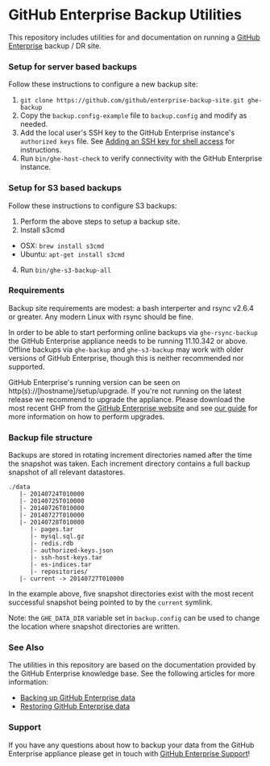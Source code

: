 GitHub Enterprise Backup Utilities
==================================

This repository includes utilities for and documentation on running a
[GitHub Enterprise](https://enterprise.github.com) backup / DR site.

### Setup for server based backups

Follow these instructions to configure a new backup site:

 1. `git clone https://github.com/github/enterprise-backup-site.git ghe-backup`
 2. Copy the `backup.config-example` file to `backup.config` and modify as needed.
 3. Add the local user's SSH key to the GitHub Enterprise instance's `authorized keys` file.
    See [Adding an SSH key for shell access](https://enterprise.github.com/help/articles/adding-an-ssh-key-for-shell-access)
    for instructions.
 4. Run `bin/ghe-host-check` to verify connectivity with the GitHub Enterprise instance.

### Setup for S3 based backups

Follow these instructions to configure S3 backups:

 1. Perform the above steps to setup a backup site.
 2. Install s3cmd
   * OSX: `brew install s3cmd`
   * Ubuntu: `apt-get install s3cmd`
 4. Run `bin/ghe-s3-backup-all`

### Requirements

Backup site requirements are modest: a bash interperter and rsync v2.6.4 or greater. Any modern Linux with rsync should be fine.

In order to be able to start performing online backups via `ghe-rsync-backup` the GitHub Enterprise appliance needs to be running 11.10.342 or above. Offline backups via `ghe-backup` and `ghe-s3-backup` may work with older versions of GitHub Enterprise, though this is neither recommended nor supported.

GitHub Enterprise's running version can be seen on http(s)://[hostname]/setup/upgrade. If you're not running on the latest release we recommend to upgrade the appliance. Please download the most recent GHP from the [GitHub Enterprise website](https://enterprise.github.com/download) and see [our guide](https://enterprise.github.com/help/articles/upgrading-to-a-newer-release) for more information on how to perform upgrades.

### Backup file structure

Backups are stored in rotating increment directories named after the time the snapshot was taken. Each increment directory contains a full backup snapshot of all relevant datastores.

    ./data
       |- 20140724T010000
       |- 20140725T010000
       |- 20140726T010000
       |- 20140727T010000
       |- 20140728T010000
          |- pages.tar
          |- mysql.sql.gz
          |- redis.rdb
          |- authorized-keys.json
          |- ssh-host-keys.tar
          |- es-indices.tar
          |- repositories/
       |- current -> 20140727T010000

In the example above, five snapshot directories exist with the most recent successful snapshot being pointed to by the `current` symlink.

Note: the `GHE_DATA_DIR` variable set in `backup.config` can be used to change the location where snapshot directories are written.

### See Also

The utilities in this repository are based on the documentation provided by the
GitHub Enterprise knowledge base. See the following articles for more information:

 - [Backing up GitHub Enterprise data](https://enterprise.github.com/help/articles/backing-up-enterprise-data)
 - [Restoring GitHub Enterprise data](https://enterprise.github.com/help/articles/restoring-enterprise-data)

### Support

If you have any questions about how to backup your data from the GitHub Enterprise appliance please get in touch with [GitHub Enterprise Support](https://enterprise.github.com/support/)!
